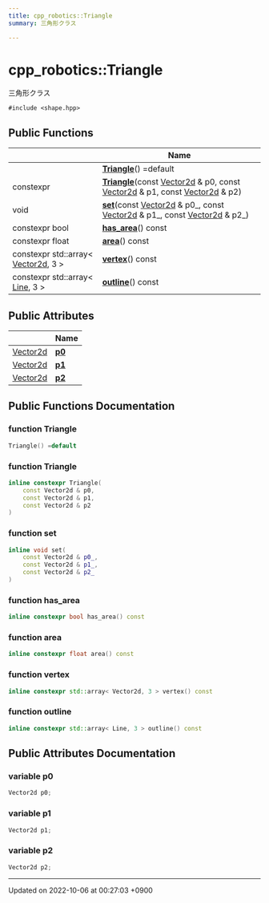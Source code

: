 ```yaml
---
title: cpp_robotics::Triangle
summary: 三角形クラス 

---
```


# cpp_robotics::Triangle



三角形クラス 


`#include <shape.hpp>`

## Public Functions

|                | Name           |
| -------------- | -------------- |
| | **[Triangle](/cpp_robotics/doxybook/Classes/structcpp__robotics_1_1Triangle/#function-triangle)**() =default |
| constexpr | **[Triangle](/cpp_robotics/doxybook/Classes/structcpp__robotics_1_1Triangle/#function-triangle)**(const [Vector2d](/cpp_robotics/doxybook/Namespaces/namespacecpp__robotics/#using-vector2d) & p0, const [Vector2d](/cpp_robotics/doxybook/Namespaces/namespacecpp__robotics/#using-vector2d) & p1, const [Vector2d](/cpp_robotics/doxybook/Namespaces/namespacecpp__robotics/#using-vector2d) & p2) |
| void | **[set](/cpp_robotics/doxybook/Classes/structcpp__robotics_1_1Triangle/#function-set)**(const [Vector2d](/cpp_robotics/doxybook/Namespaces/namespacecpp__robotics/#using-vector2d) & p0_, const [Vector2d](/cpp_robotics/doxybook/Namespaces/namespacecpp__robotics/#using-vector2d) & p1_, const [Vector2d](/cpp_robotics/doxybook/Namespaces/namespacecpp__robotics/#using-vector2d) & p2_) |
| constexpr bool | **[has_area](/cpp_robotics/doxybook/Classes/structcpp__robotics_1_1Triangle/#function-has-area)**() const |
| constexpr float | **[area](/cpp_robotics/doxybook/Classes/structcpp__robotics_1_1Triangle/#function-area)**() const |
| constexpr std::array< [Vector2d](/cpp_robotics/doxybook/Namespaces/namespacecpp__robotics/#using-vector2d), 3 > | **[vertex](/cpp_robotics/doxybook/Classes/structcpp__robotics_1_1Triangle/#function-vertex)**() const |
| constexpr std::array< [Line](/cpp_robotics/doxybook/Classes/structcpp__robotics_1_1Line/), 3 > | **[outline](/cpp_robotics/doxybook/Classes/structcpp__robotics_1_1Triangle/#function-outline)**() const |

## Public Attributes

|                | Name           |
| -------------- | -------------- |
| [Vector2d](/cpp_robotics/doxybook/Namespaces/namespacecpp__robotics/#using-vector2d) | **[p0](/cpp_robotics/doxybook/Classes/structcpp__robotics_1_1Triangle/#variable-p0)**  |
| [Vector2d](/cpp_robotics/doxybook/Namespaces/namespacecpp__robotics/#using-vector2d) | **[p1](/cpp_robotics/doxybook/Classes/structcpp__robotics_1_1Triangle/#variable-p1)**  |
| [Vector2d](/cpp_robotics/doxybook/Namespaces/namespacecpp__robotics/#using-vector2d) | **[p2](/cpp_robotics/doxybook/Classes/structcpp__robotics_1_1Triangle/#variable-p2)**  |

## Public Functions Documentation

### function Triangle

```cpp
Triangle() =default
```


### function Triangle

```cpp
inline constexpr Triangle(
    const Vector2d & p0,
    const Vector2d & p1,
    const Vector2d & p2
)
```


### function set

```cpp
inline void set(
    const Vector2d & p0_,
    const Vector2d & p1_,
    const Vector2d & p2_
)
```


### function has_area

```cpp
inline constexpr bool has_area() const
```


### function area

```cpp
inline constexpr float area() const
```


### function vertex

```cpp
inline constexpr std::array< Vector2d, 3 > vertex() const
```


### function outline

```cpp
inline constexpr std::array< Line, 3 > outline() const
```


## Public Attributes Documentation

### variable p0

```cpp
Vector2d p0;
```


### variable p1

```cpp
Vector2d p1;
```


### variable p2

```cpp
Vector2d p2;
```


-------------------------------

Updated on 2022-10-06 at 00:27:03 +0900